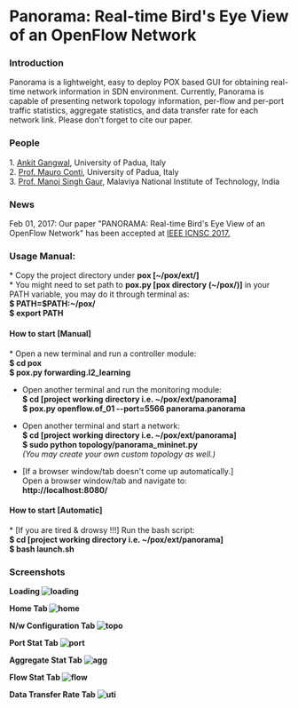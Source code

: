 # Panorama: Real-time Bird's Eye View of an OpenFlow Network


<h3>Introduction</h3>
Panorama is a lightweight, easy to deploy POX based GUI for obtaining real-time network information in SDN environment. Currently, Panorama is capable of presenting network topology information, per-flow and per-port traffic statistics, aggregate statistics, and data transfer rate for each network link. Please don't forget to cite our paper.<br/>

<h3>People</h3>
1. <a href="http://www.math.unipd.it/~gangwal/">Ankit Gangwal</a>, University of Padua, Italy<br/>
2. <a href="http://www.math.unipd.it/~conti/">Prof. Mauro Conti</a>, University of Padua, Italy<br/>
3. <a href="http://www.mnit.ac.in/faculty/profile.php?fid=53">Prof. Manoj Singh Gaur</a>, Malaviya National Institute of Technology, India

<h3>News</h3>
Feb 01, 2017: Our paper "PANORAMA: Real-time Bird's Eye View of an OpenFlow Network" has been accepted at <a href="http://icnsc2017.dimes.unical.it/">IEEE ICNSC 2017.</a>

  <h3>Usage Manual:<br/></h3>
  * Copy the project directory under <b>pox [~/pox/ext/]</b></br>
  * You might need to set path to <b>pox.py [pox directory (~/pox/)]</b> in your PATH variable, you may do it through terminal as:<br/>
     <b>$ PATH=$PATH:~/pox/<br/>
     $ export PATH</b>
 
 <h4> How to start [Manual]</h4>
 * Open a new terminal and run a controller module:<br/>
     <b>$ cd pox<br/>
     $ pox.py forwarding.l2_learning</b>
 
 * Open another terminal and run the monitoring module:<br/>
     <b>$ cd [project working directory i.e. ~/pox/ext/panorama]<br/>
     $ pox.py openflow.of_01 --port=5566 panorama.panorama</b>
 
 * Open another terminal and start a network:<br/>
     <b>$ cd [project working directory i.e. ~/pox/ext/panorama]<br/>
     $ sudo python topology/panorama_mininet.py<br/></b>
     *(You may create your own custom topology as well.)*
 
 * [If a browser window/tab doesn't come up automatically.]<br/>
 Open a browser window/tab and navigate to:<br/>
     <b>http://localhost:8080/</b>
 
 <h4> How to start [Automatic]<br/></h4>
 * [If you are tired & drowsy !!!] Run the bash script:<br/>
    <b>$ cd [project working directory i.e. ~/pox/ext/panorama]<br/>
     $ bash launch.sh</b>
 
 <h3>Screenshots</h3>
 
 <b>Loading<b/>
 ![loading](https://cloud.githubusercontent.com/assets/8746855/20607359/d798e8e4-b277-11e6-9080-072e60460234.png)
 <br/>
 
 <b>Home Tab<b/>
 ![home](https://cloud.githubusercontent.com/assets/8746855/20607360/d798f898-b277-11e6-8d6a-65d82b9312d5.png)
 <br/>
 
 <b>N/w Configuration Tab<b/>
 ![topo](https://cloud.githubusercontent.com/assets/8746855/20607361/d79917a6-b277-11e6-86e0-794501e9709f.png)
 <br/>
 
 <b>Port Stat Tab<b/>
 ![port](https://cloud.githubusercontent.com/assets/8746855/20607358/d798c4a4-b277-11e6-85e4-d0edcb2c6a80.png)
 <br/>
 
 <b>Aggregate Stat Tab<b/>
 ![agg](https://cloud.githubusercontent.com/assets/8746855/20607363/d79c4c32-b277-11e6-84f1-4b388975807f.png)
 <br/>
 
 <b>Flow Stat Tab<b/>
 ![flow](https://cloud.githubusercontent.com/assets/8746855/20607362/d7994ae6-b277-11e6-8a7f-c549a5634e64.png)
 <br/>
 
 <b>Data Transfer Rate Tab<b/>
 ![uti](https://cloud.githubusercontent.com/assets/8746855/20607364/d7ae23a8-b277-11e6-86d8-2399d554eb1c.png)
